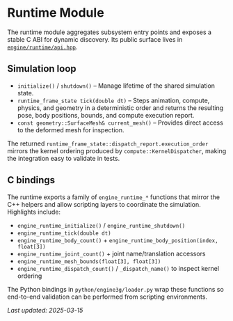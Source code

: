 # Runtime Module

The runtime module aggregates subsystem entry points and exposes a stable C ABI for dynamic discovery. Its public
surface lives in [`engine/runtime/api.hpp`](../../engine/runtime/include/engine/runtime/api.hpp).

## Simulation loop

- `initialize()` / `shutdown()` – Manage lifetime of the shared simulation state.
- `runtime_frame_state tick(double dt)` – Steps animation, compute, physics, and geometry in a deterministic order and
  returns the resulting pose, body positions, bounds, and compute execution report.
- `const geometry::SurfaceMesh& current_mesh()` – Provides direct access to the deformed mesh for inspection.

The returned `runtime_frame_state::dispatch_report.execution_order` mirrors the kernel ordering produced by
`compute::KernelDispatcher`, making the integration easy to validate in tests.

## C bindings

The runtime exports a family of `engine_runtime_*` functions that mirror the C++ helpers and allow scripting layers to
coordinate the simulation. Highlights include:

- `engine_runtime_initialize()` / `engine_runtime_shutdown()`
- `engine_runtime_tick(double dt)`
- `engine_runtime_body_count()` + `engine_runtime_body_position(index, float[3])`
- `engine_runtime_joint_count()` + joint name/translation accessors
- `engine_runtime_mesh_bounds(float[3], float[3])`
- `engine_runtime_dispatch_count()` / `_dispatch_name()` to inspect kernel ordering

The Python bindings in `python/engine3g/loader.py` wrap these functions so end-to-end validation can be performed from
scripting environments.

_Last updated: 2025-03-15_

